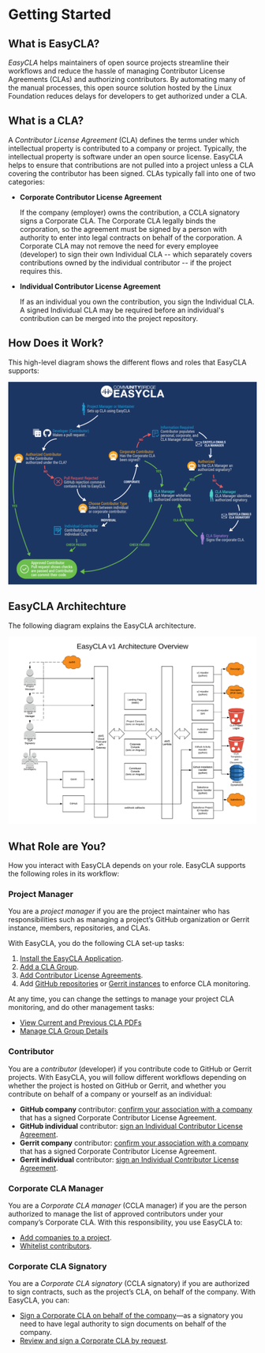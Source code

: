 # Getting Started

## What is EasyCLA?

_EasyCLA_ helps maintainers of open source projects streamline their workflows and reduce the hassle of managing Contributor License Agreements \(CLAs\) and authorizing contributors. By automating many of the manual processes, this open source solution hosted by the Linux Foundation reduces delays for developers to get authorized under a CLA.

## What is a CLA?

A _Contributor License Agreement_ \(CLA\) defines the terms under which intellectual property is contributed to a company or project. Typically, the intellectual property is software under an open source license. EasyCLA helps to ensure that contributions are not pulled into a project unless a CLA covering the contributor has been signed. CLAs typically fall into one of two categories:

* **Corporate Contributor License Agreement**

  If the company \(employer\) owns the contribution, a CCLA signatory signs a Corporate CLA. The Corporate CLA legally binds the corporation, so the agreement must be signed by a person with authority to enter into legal contracts on behalf of the corporation. A Corporate CLA may not remove the need for every employee \(developer\) to sign their own Individual CLA -- which separately covers contributions owned by the individual contributor -- if the project requires this.

* **Individual Contributor License Agreement**

  If as an individual you own the contribution, you sign the Individual CLA. A signed Individual CLA may be required before an individual's contribution can be merged into the project repository.

## How Does it Work?

This high-level diagram shows the different flows and roles that EasyCLA supports:

![CLA Diagram](../.gitbook/assets/cla_diagram_v8.png)

## EasyCLA Architechture

The following diagram explains the EasyCLA architecture. 

![](../.gitbook/assets/architecture-overview.png)

## What Role are You?

How you interact with EasyCLA depends on your role. EasyCLA supports the following roles in its workflow:

### Project Manager

You are a _project manager_ if you are the project maintainer who has responsibilities such as managing a project’s GitHub organization or Gerrit instance, members, repositories, and CLAs.

With EasyCLA, you do the following CLA set-up tasks:

1. [Install the EasyCLA Application](https://app.gitbook.com/@lf-docs-linux-foundation/s/easycla/getting-started/project-managers/install-the-easycla-application).
2. [Add a CLA Group](https://app.gitbook.com/@lf-docs-linux-foundation/s/easycla/getting-started/project-managers/add-a-cla-group).
3. [Add Contributor License Agreements](https://app.gitbook.com/@lf-docs-linux-foundation/s/easycla/getting-started/project-managers/add-contributor-license-agreements).
4. Add [GitHub repositories](https://app.gitbook.com/@lf-docs-linux-foundation/s/easycla/getting-started/project-managers/add-github-repositories-to-cla-monitoring-or-remove-them-from-cla-monitoring) or [Gerrit instances](https://app.gitbook.com/@lf-docs-linux-foundation/s/easycla/getting-started/project-managers/add-gerrit-instances-to-cla-monitoring-or-delete-them-from-cla-monitoring) to enforce CLA monitoring.

At any time, you can change the settings to manage your project CLA monitoring, and do other management tasks:

* [View Current and Previous CLA PDFs](https://app.gitbook.com/@lf-docs-linux-foundation/s/easycla/getting-started/project-managers/view-current-and-previous-cla-pdfs)
* [Manage CLA Group Details](https://app.gitbook.com/@lf-docs-linux-foundation/s/easycla/getting-started/project-managers/manage-cla-group-details)

### Contributor

You are a _contributor_ \(developer\) if you contribute code to GitHub or Gerrit projects. With EasyCLA, you will follow different workflows depending on whether the project is hosted on GitHub or Gerrit, and whether you contribute on behalf of a company or yourself as an individual:

* **GitHub company** contributor: [confirm your association with a company](https://app.gitbook.com/@lf-docs-linux-foundation/s/easycla/getting-started/contributors/contribute-to-a-github-company-project) that has a signed Corporate Contributor License Agreement.
* **GitHub individual** contributor: [sign an Individual Contributor License Agreement](https://app.gitbook.com/@lf-docs-linux-foundation/s/easycla/getting-started/contributors/sign-a-cla-as-an-individual-contributor-to-github).
* **Gerrit company** contributor: [confirm your association with a company](https://app.gitbook.com/@lf-docs-linux-foundation/s/easycla/getting-started/contributors/contribute-to-a-gerrit-project) that has a signed Corporate Contributor License Agreement.
* **Gerrit individual** contributor: [sign an Individual Contributor License Agreement](https://app.gitbook.com/@lf-docs-linux-foundation/s/easycla/getting-started/contributors/contribute-to-a-gerrit-project).

### Corporate CLA Manager

You are a _Corporate CLA manager_ \(CCLA manager\) if you are the person authorized to manage the list of approved contributors under your company’s Corporate CLA. With this responsibility, you use EasyCLA to:

* [Add companies to a project](https://app.gitbook.com/@lf-docs-linux-foundation/s/easycla/getting-started/ccla-managers-and-ccla-signatories/add-a-company-to-a-project).
* [Whitelist contributors](https://app.gitbook.com/@lf-docs-linux-foundation/s/easycla/getting-started/ccla-managers-and-ccla-signatories/whitelist-contributors).

### Corporate CLA Signatory

You are a _Corporate CLA signatory_ \(CCLA signatory\) if you are authorized to sign contracts, such as the project’s CLA, on behalf of the company. With EasyCLA, you can:

* [Sign a Corporate CLA on behalf of the company](https://app.gitbook.com/@lf-docs-linux-foundation/s/easycla/getting-started/ccla-managers-and-ccla-signatories/sign-a-corporate-cla-on-behalf-of-the-company)—as a signatory you need to have legal authority to sign documents on behalf of the company.
* [Review and sign a Corporate CLA by request](https://app.gitbook.com/@lf-docs-linux-foundation/s/easycla/getting-started/ccla-managers-and-ccla-signatories/review-and-sign-a-corporate-cla-by-request).

